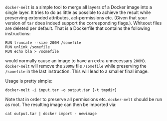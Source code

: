 `docker-melt` is a simple tool to merge all layers of a Docker image into
a single layer. It tries to do as little as possible to achieve the result
while preserving extended attributes, acl-permissions etc. (Given that your
version of `tar` does indeed support the corresponding flags.). Whiteout files
are deleted per default. That is a Dockerfile that contains the following
instructions:

```
RUN truncate --size 200M /somefile
RUN unlink /somefile
RUN echo bla > /somefile
```

would normally cause an image to have an extra unnecessary `200MB`. `docker-melt` will
remove the `200MB` file `/somefile` while preserving the `/somefile` in the
last instruction. This will lead to a smaller final image.

Usage is pretty simple:

```
docker-melt -i input.tar -o output.tar [-t tmpdir]
```

Note that in order to preserve all permissions etc. `docker-melt` should be run as
root. The resulting image can then be imported via:

```
cat output.tar | docker import - newimage
```
